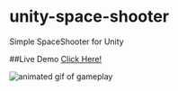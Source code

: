# unity-space-shooter
Simple SpaceShooter for Unity

##Live Demo [Click Here!](http://www.nicodaunt.com/space-shooter)

![animated gif of gameplay](https://i.imgur.com/Xi6NEwJ.gif "Space Shooter")
